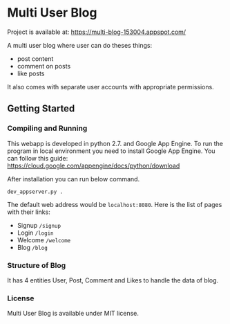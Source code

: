 # Multi User Blog
Project is available at: https://multi-blog-153004.appspot.com/

A multi user blog where user can do theses things:
- post content
- comment on posts
- like posts

It also comes with separate user accounts with appropriate permissions.

## Getting Started
### Compiling and Running
This webapp is developed in python 2.7. and Google App Engine. To run the program in local environment you need to install Google App Engine.
You can follow this guide: https://cloud.google.com/appengine/docs/python/download 

After installation you can run below command.
```
dev_appserver.py .
```
The default web address would be `localhost:8080`.
Here is the list of pages with their links:
- Signup `/signup`
- Login `/login`
- Welcome `/welcome`
- Blog `/blog`

### Structure of Blog
It has 4 entities User, Post, Comment and Likes to handle the data of blog.

### License

Multi User Blog is available under MIT license.
